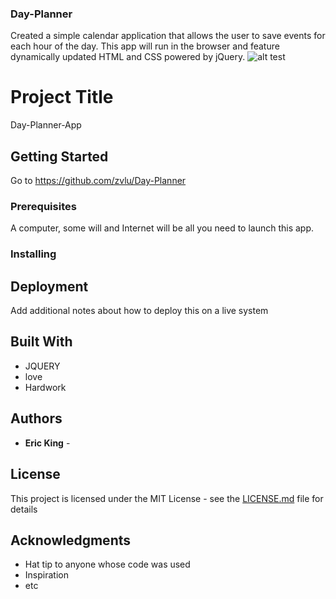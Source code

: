 ### Day-Planner
Created a simple calendar application that allows the user to save events for each hour of the day. This app will run in the browser and feature dynamically updated HTML and CSS powered by jQuery. 
 ![alt test](screenshots/Day-Planner.jpeg)
# Project Title

Day-Planner-App

## Getting Started

Go to https://github.com/zvlu/Day-Planner

### Prerequisites

A computer, some will and Internet will be all you need to launch this app.

### Installing


## Deployment

Add additional notes about how to deploy this on a live system

## Built With

* JQUERY
* love
* Hardwork




## Authors

* **Eric King** - 


## License

This project is licensed under the MIT License - see the [LICENSE.md](LICENSE.md) file for details

## Acknowledgments

* Hat tip to anyone whose code was used
* Inspiration
* etc
